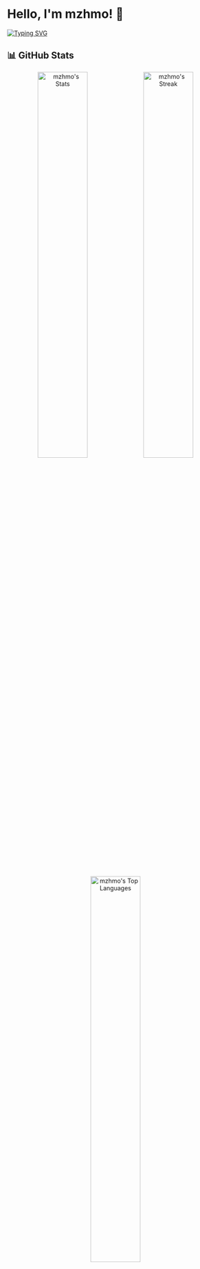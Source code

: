 # Hello, I'm mzhmo! 👋

[![Typing SVG](https://readme-typing-svg.demolab.com?font=Fira+Code&pause=1000&color=5D6DFF&width=435&lines=Security+Research;Pentest;Student;Open+Source+Contribution)](https://git.io/typing-svg)

## 📊 GitHub Stats

<div align="center">
  <img src="https://github-readme-stats.vercel.app/api?username=mzhmo&theme=tokyonight&show_icons=true&hide_border=true&count_private=true" alt="mzhmo's Stats" width="48%"/>
  <img src="https://github-readme-streak-stats.herokuapp.com/?user=mzhmo&theme=tokyonight&hide_border=true" alt="mzhmo's Streak" width="48%"/>
</div>

<div align="center">
  <img src="https://github-readme-stats.vercel.app/api/top-langs/?username=mzhmo&theme=tokyonight&show_icons=true&hide_border=true&layout=compact" alt="mzhmo's Top Languages" width="48%"/>
</div>

## 🔧 My Tools & Research

Find more of my tools and research here:  
[CICADA8-Research Organization](https://github.com/CICADA8-Research)

## ⚠️ Important Notice

**ALL TOOLS AND OUR RESEARCH ARE POSTED FOR EDUCATIONAL PURPOSES ONLY. WE DO NOT APPROVE THEIR USE WITHOUT AUTHORIZATION TO CONDUCT PENTESTS.**
